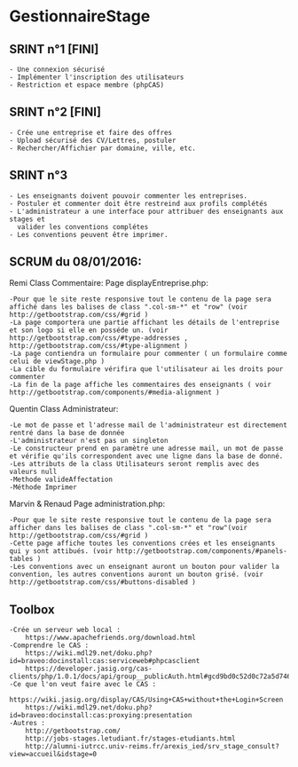 # GestionnaireStage

SRINT n°1 [FINI]
-----------------
	- Une connexion sécurisé
	- Implémenter l'inscription des utilisateurs
	- Restriction et espace membre (phpCAS)

SRINT n°2 [FINI]
-----------------
	- Crée une entreprise et faire des offres
	- Upload sécurisé des CV/Lettres, postuler 
	- Rechercher/Affichier par domaine, ville, etc.

SRINT n°3 
-----------------
	- Les enseignants doivent pouvoir commenter les entreprises.
	- Postuler et commenter doit être restreind aux profils complétés
	- L'administrateur a une interface pour attribuer des enseignants aux stages et
	  valider les conventions complétes
	- Les conventions peuvent être imprimer.

SCRUM du 08/01/2016: 
-----------------

Remi
Class Commentaire:
Page displayEntreprise.php:

	-Pour que le site reste responsive tout le contenu de la page sera affiché dans les balises de class ".col-sm-*" et "row" (voir http://getbootstrap.com/css/#grid )
	-La page comportera une partie affichant les détails de l'entreprise  et son logo si elle en posséde un. (voir http://getbootstrap.com/css/#type-addresses ,  http://getbootstrap.com/css/#type-alignment )
	-La page contiendra un formulaire pour commenter ( un formulaire comme celui de viewStage.php )
	-La cible du formulaire vérifira que l'utilisateur ai les droits pour commenter
	-La fin de la page affiche les commentaires des enseignants ( voir http://getbootstrap.com/components/#media-alignment )

Quentin
Class Administrateur:

	-Le mot de passe et l'adresse mail de l'administrateur est directement rentré dans la base de donnée 
	-L'administrateur n'est pas un singleton
	-Le constructeur prend en paramètre une adresse mail, un mot de passe et vérifie qu'ils correspondent avec une ligne dans la base de donné.
	-Les attributs de la class Utilisateurs seront remplis avec des valeurs null
	-Methode valideAffectation
	-Méthode Imprimer

Marvin & Renaud
Page administration.php:

	-Pour que le site reste responsive tout le contenu de la page sera afficher dans les balises de class ".col-sm-*" et "row"(voir http://getbootstrap.com/css/#grid )
	-Cette page affiche toutes les conventions crées et les enseignants qui y sont attibués. (voir http://getbootstrap.com/components/#panels-tables )
	-Les conventions avec un enseignant auront un bouton pour valider la convention, les autres conventions auront un bouton grisé.	(voir http://getbootstrap.com/css/#buttons-disabled )


Toolbox
-----------------
	-Crée un serveur web local :
		https://www.apachefriends.org/download.html
	-Comprendre le CAS :
		https://wiki.mdl29.net/doku.php?id=braveo:docinstall:cas:serviceweb#phpcasclient
		https://developer.jasig.org/cas-clients/php/1.0.1/docs/api/group__publicAuth.html#gcd9bd0c52d0c72a5d746365c4808527a
	-Ce que l'on veut faire avec le CAS :
		https://wiki.jasig.org/display/CAS/Using+CAS+without+the+Login+Screen
	 	https://wiki.mdl29.net/doku.php?id=braveo:docinstall:cas:proxying:presentation
	-Autres :
		http://getbootstrap.com/
		http://jobs-stages.letudiant.fr/stages-etudiants.html
		http://alumni-iutrcc.univ-reims.fr/arexis_ied/srv_stage_consult?view=accueil&idstage=0
		

